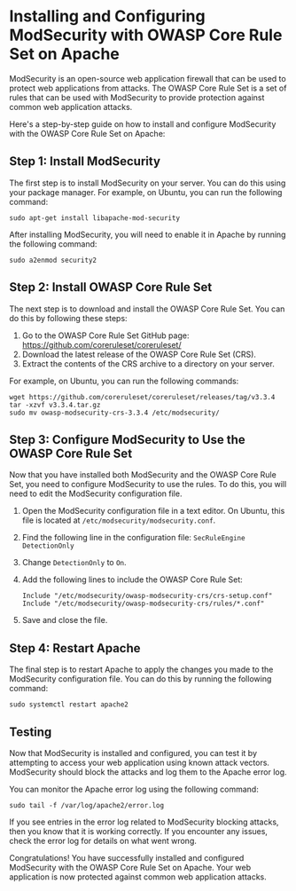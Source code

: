

# Installing and Configuring ModSecurity with OWASP Core Rule Set on Apache

ModSecurity is an open-source web application firewall that can be used to protect web applications from attacks. The OWASP Core Rule Set is a set of rules that can be used with ModSecurity to provide protection against common web application attacks.

Here's a step-by-step guide on how to install and configure ModSecurity with the OWASP Core Rule Set on Apache:

## Step 1: Install ModSecurity

The first step is to install ModSecurity on your server. You can do this using your package manager. For example, on Ubuntu, you can run the following command:

```
sudo apt-get install libapache-mod-security
```

After installing ModSecurity, you will need to enable it in Apache by running the following command:

```
sudo a2enmod security2
```

## Step 2: Install OWASP Core Rule Set

The next step is to download and install the OWASP Core Rule Set. You can do this by following these steps:

1. Go to the OWASP Core Rule Set GitHub page: https://github.com/coreruleset/coreruleset/
2. Download the latest release of the OWASP Core Rule Set (CRS).
3. Extract the contents of the CRS archive to a directory on your server.

For example, on Ubuntu, you can run the following commands:

```
wget https://github.com/coreruleset/coreruleset/releases/tag/v3.3.4
tar -xzvf v3.3.4.tar.gz
sudo mv owasp-modsecurity-crs-3.3.4 /etc/modsecurity/
```

## Step 3: Configure ModSecurity to Use the OWASP Core Rule Set

Now that you have installed both ModSecurity and the OWASP Core Rule Set, you need to configure ModSecurity to use the rules. To do this, you will need to edit the ModSecurity configuration file.

1. Open the ModSecurity configuration file in a text editor. On Ubuntu, this file is located at `/etc/modsecurity/modsecurity.conf`.
2. Find the following line in the configuration file: `SecRuleEngine DetectionOnly`
3. Change `DetectionOnly` to `On`.
4. Add the following lines to include the OWASP Core Rule Set:

   ```
   Include "/etc/modsecurity/owasp-modsecurity-crs/crs-setup.conf"
   Include "/etc/modsecurity/owasp-modsecurity-crs/rules/*.conf"
   ```

5. Save and close the file.

## Step 4: Restart Apache

The final step is to restart Apache to apply the changes you made to the ModSecurity configuration file. You can do this by running the following command:

```
sudo systemctl restart apache2
```

## Testing

Now that ModSecurity is installed and configured, you can test it by attempting to access your web application using known attack vectors. ModSecurity should block the attacks and log them to the Apache error log.

You can monitor the Apache error log using the following command:

```
sudo tail -f /var/log/apache2/error.log
```

If you see entries in the error log related to ModSecurity blocking attacks, then you know that it is working correctly. If you encounter any issues, check the error log for details on what went wrong.

Congratulations! You have successfully installed and configured ModSecurity with the OWASP Core Rule Set on Apache. Your web application is now protected against common web application attacks.
